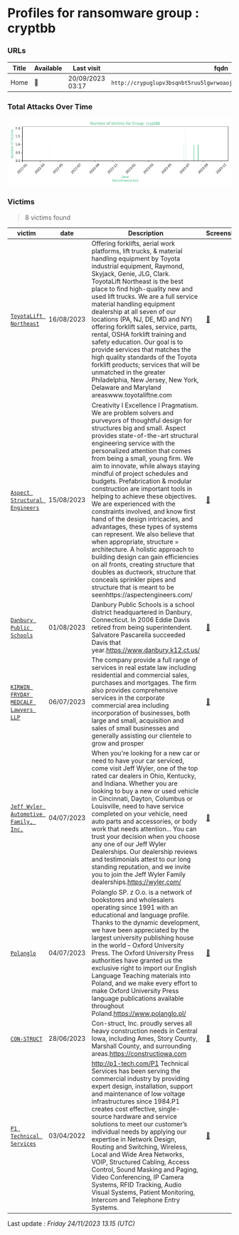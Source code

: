 # Profiles for ransomware group : **cryptbb**



### URLs
| Title | Available | Last visit | fqdn | Screenshot 
|---|---|---|---|---|
| Home | 🔴 | 20/09/2023 03:17 | `http://crypuglupv3bsqnbt5ruu5lgwrwoaojscwhuoccbmbzmcidft5kiccqd.onion` | <a href="https://images.ransomware.live/screenshots/crypuglupv3bsqnbt5ruu5lgwrwoaojscwhuoccbmbzmcidft5kiccqd-onion.png" target=_blank>📸</a> | 

### Total Attacks Over Time

![Statistics](../graphs/stats-cryptbb.png)


### Victims

> 8 victims found

| victim | date | Description | Screenshot | 
|---|---|---|---|
| [`ToyotaLift Northeast`](https://google.com/search?q=ToyotaLift+Northeast) | 16/08/2023 | Offering forklifts, aerial work platforms, lift trucks, & material handling equipment by Toyota industrial equipment, Raymond, Skyjack, Genie, JLG, Clark. ToyotaLift Northeast is the best place to find high-quality new and used lift trucks. We are a full service material handling equipment dealership at all seven of our locations (PA, NJ, DE, MD and NY) offering forklift sales, service, parts, rental, OSHA forklift training and safety education. Our goal is to provide services that matches the high quality standards of the Toyota forklift products; services that will be unmatched in the greater Philadelphia, New Jersey, New York, Delaware and Maryland areaswww.toyotaliftne.com | <a href="https://images.ransomware.live/screenshots/posts/32a7c34b73636953bedeefaf5b84cfc9.png" target=_blank>📸</a> |
| [`Aspect Structural Engineers`](https://google.com/search?q=Aspect+Structural+Engineers) | 15/08/2023 | Creativity I Excellence I Pragmatism. We are problem solvers and purveyors of thoughtful design for structures big and small. Aspect provides state-of-the-art structural engineering service with the personalized attention that comes from being a small, young firm. We aim to innovate, while always staying mindful of project schedules and budgets. Prefabrication & modular construction are important tools in helping to achieve these objectives. We are experienced with the constraints involved, and know first hand of the design intricacies, and advantages, these types of systems can represent. We also believe that when appropriate, structure = architecture. A holistic approach to building design can gain efficiencies on all fronts, creating structure that doubles as ductwork, structure that conceals sprinkler pipes and structure that is meant to be seenhttps://aspectengineers.com/ | <a href="https://images.ransomware.live/screenshots/posts/4e90027b945c9b39ce76abfe0024f577.png" target=_blank>📸</a> |
| [`Danbury Public Schools`](https://google.com/search?q=Danbury+Public+Schools) | 01/08/2023 | Danbury Public Schools is a school district headquartered in Danbury, Connecticut. In 2006 Eddie Davis retired from being superintendent. Salvatore Pascarella succeeded Davis that year.https://www.danbury.k12.ct.us/ | <a href="https://images.ransomware.live/screenshots/posts/ef8956b82976fed8d76a2462131e6e3e.png" target=_blank>📸</a> |
| [`KIRWIN FRYDAY MEDCALF Lawyers LLP`](https://google.com/search?q=KIRWIN+FRYDAY+MEDCALF+Lawyers+LLP) | 06/07/2023 | The company provide a full range of services in real estate law including residential and commercial sales, purchases and mortgages. The firm also provides comprehensive services in the corporate commercial area including incorporation of businesses, both large and small, acquisition and sales of small businesses and generally assisting our clientele to grow and prosper | <a href="https://images.ransomware.live/screenshots/posts/80ca455d3f0b034728bc7cc9c161b8d5.png" target=_blank>📸</a> |
| [`Jeff Wyler Automotive Family, Inc.`](https://google.com/search?q=Jeff+Wyler+Automotive+Family%2C+Inc.) | 04/07/2023 | When you're looking for a new car or need to have your car serviced, come visit Jeff Wyler, one of the top rated car dealers in Ohio, Kentucky, and Indiana.  Whether you are looking to buy a new or used vehicle in Cincinnati, Dayton, Columbus or Louisville, need to have service completed on your vehicle, need auto parts and accessories, or body work that needs attention... You can trust your decision when you choose any one of our Jeff Wyler Dealerships. Our dealership reviews and testimonials attest to our long standing reputation, and we invite you to join the Jeff Wyler Family dealerships.https://wyler.com/ | <a href="https://images.ransomware.live/screenshots/posts/849060e7d9c61a9b0a31ea2afe6dbc1f.png" target=_blank>📸</a> |
| [`Polanglo`](https://google.com/search?q=Polanglo) | 04/07/2023 | Polanglo SP. z O.o. is a network of bookstores and wholesalers operating since 1991 with an educational and language profile. Thanks to the dynamic development, we have been appreciated by the largest university publishing house in the world – Oxford University Press. The Oxford University Press authorities have granted us the exclusive right to import our English Language Teaching materials into Poland, and we make every effort to make Oxford University Press language publications available throughout Poland.https://www.polanglo.pl/ | <a href="https://images.ransomware.live/screenshots/posts/47f5b8576a2a7cc7ef42da07244dd1ec.png" target=_blank>📸</a> |
| [`CON-STRUCT`](https://google.com/search?q=CON-STRUCT) | 28/06/2023 | Con-struct, Inc. proudly serves all heavy construction needs in Central Iowa, including Ames, Story County, Marshall County, and surrounding areas.https://constructiowa.com | <a href="https://images.ransomware.live/screenshots/posts/dc9c2b0dc8773ef8794e93ebcc8c3aeb.png" target=_blank>📸</a> |
| [`P1 Technical Services`](https://google.com/search?q=P1+Technical+Services) | 03/04/2022 | http://p1-tech.com/P1 Technical Services has been serving the commercial industry by providing expert design, installation, support and maintenance of low voltage infrastructures since 1984.P1 creates cost effective, single-source hardware and service solutions to meet our customer’s individual needs by applying our expertise in Network Design, Routing and Switching, Wireless, Local and Wide Area Networks, VOIP, Structured Cabling, Access Control, Sound Masking and Paging, Video Conferencing, IP Camera Systems, RFID Tracking, Audio Visual Systems, Patient Monitoring, Intercom and Telephone Entry Systems. | <a href="https://images.ransomware.live/screenshots/posts/2f95ec9dcc3607560250962db1fba9c2.png" target=_blank>📸</a> |



Last update : _Friday 24/11/2023 13.15 (UTC)_
